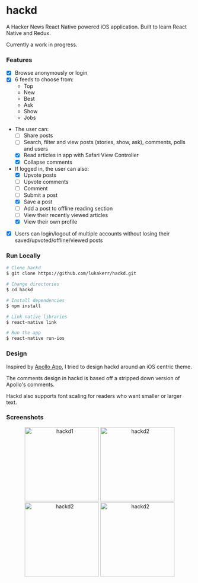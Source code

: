 # hackd

A Hacker News React Native powered iOS application. Built to learn React Native and Redux.

Currently a work in progress.

### Features

- [x] Browse anonymously or login
- [x] 6 feeds to choose from:
	- Top
	- New
	- Best
	- Ask
	- Show
	- Jobs
- The user can:
	- [ ] Share posts
	- [ ] Search, filter and view posts (stories, show, ask), comments, polls and users
	- [x] Read articles in app with Safari View Controller
	- [x] Collapse comments
- If logged in, the user can also:
	- [x] Upvote posts
	- [ ] Upvote comments
	- [ ] Comment
	- [ ] Submit a post
	- [x] Save a post
	- [ ] Add a post to offline reading section
	- [ ] View their recently viewed articles
	- [x] View their own profile
- [x] Users can login/logout of multiple accounts without losing their saved/upvoted/offline/viewed posts

### Run Locally

```bash
# Clone hackd
$ git clone https://github.com/lukakerr/hackd.git

# Change directories
$ cd hackd

# Install dependencies
$ npm install

# Link native libraries
$ react-native link

# Run the app
$ react-native run-ios
```

### Design

Inspired by [Apollo App](https://apolloapp.io), I tried to design hackd around an iOS centric theme.

The comments design in hackd is based off a stripped down version of Apollo's comments.

Hackd also supports font scaling for readers who want smaller or larger text.

### Screenshots

<p align="center">
  <img src="https://i.imgur.com/Ba94j2C.png" width="200" alt="hackd1">
  <img src="https://i.imgur.com/DCXKlBk.png" width="200" alt="hackd2">
  <img src="https://i.imgur.com/Jf8JJnW.png" width="200" alt="hackd2">
  <img src="https://i.imgur.com/VyQwz1g.png" width="200" alt="hackd2">
</p>